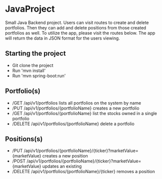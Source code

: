 # JavaProject

Small Java Backend project. Users can visit routes to create and delete portfolios. Then they can add and delete positions from those created portfolios as well. To utilize the app, please visit the routes below. The app will return the data in JSON format for the users viewing. 

## Starting the project 

* Git clone the project 
* Run 'mvn install' 
* Run 'mvn spring-boot:run'

## Portfolio(s)
* /GET /api/v1/portfolios lists all portfolios on the system by name
* /PUT /api/v1/portfolios/{portfolioName} creates a new portfolio
* /GET /api/v1/portfolios/{portfolioName} list the stocks owned in a single portfolio
* /DELETE /api/v1/portfolios/{portfolioName} delete a portfolio

## Positions(s)
* /PUT /api/v1/portfolios/{portfolioName}/{ticker}?marketValue={marketValue} creates a new position
* /POST /api/v1/portfolios/{portfolioName}/{ticker}?marketValue={marketValue} updates an existing
* /DELETE /api/v1/portfolios/{portfolioName}/{ticker} removes a position


